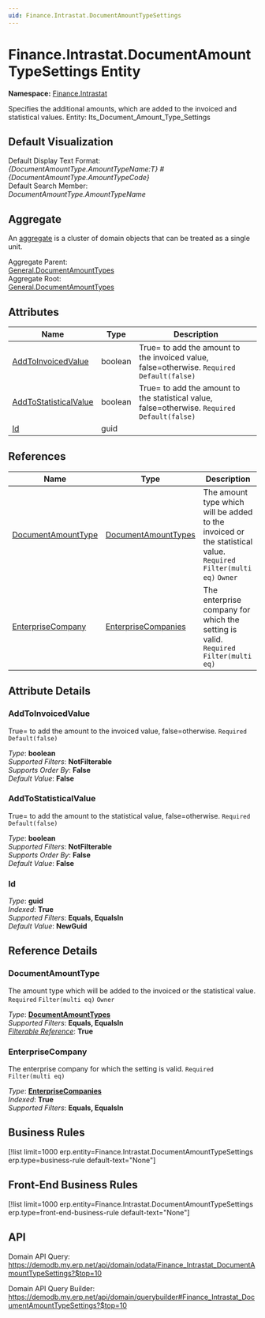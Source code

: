 ```yaml
---
uid: Finance.Intrastat.DocumentAmountTypeSettings
---
```

# Finance.Intrastat.DocumentAmountTypeSettings Entity

**Namespace:** [Finance.Intrastat](Finance.Intrastat.md)  

Specifies the additional amounts, which are added to the invoiced and statistical values. Entity: Its_Document_Amount_Type_Settings

## Default Visualization
Default Display Text Format:  
_{DocumentAmountType.AmountTypeName:T} #{DocumentAmountType.AmountTypeCode}_  
Default Search Member:  
_DocumentAmountType.AmountTypeName_  

## Aggregate
An [aggregate](https://docs.erp.net/tech/advanced/concepts/aggregates.html) is a cluster of domain objects that can be treated as a single unit.  

Aggregate Parent:  
[General.DocumentAmountTypes](General.DocumentAmountTypes.md)  
Aggregate Root:  
[General.DocumentAmountTypes](General.DocumentAmountTypes.md)  

## Attributes

| Name | Type | Description |
| ---- | ---- | --- |
| [AddToInvoicedValue](Finance.Intrastat.DocumentAmountTypeSettings.md#addtoinvoicedvalue) | boolean | True= to add the amount to the invoiced value, false=otherwise. `Required` `Default(false)` 
| [AddToStatisticalValue](Finance.Intrastat.DocumentAmountTypeSettings.md#addtostatisticalvalue) | boolean | True= to add the amount to the statistical value, false=otherwise. `Required` `Default(false)` 
| [Id](Finance.Intrastat.DocumentAmountTypeSettings.md#id) | guid |  

## References

| Name | Type | Description |
| ---- | ---- | --- |
| [DocumentAmountType](Finance.Intrastat.DocumentAmountTypeSettings.md#documentamounttype) | [DocumentAmountTypes](General.DocumentAmountTypes.md) | The amount type which will be added to the invoiced or the statistical value. `Required` `Filter(multi eq)` `Owner` |
| [EnterpriseCompany](Finance.Intrastat.DocumentAmountTypeSettings.md#enterprisecompany) | [EnterpriseCompanies](General.EnterpriseCompanies.md) | The enterprise company for which the setting is valid. `Required` `Filter(multi eq)` |


## Attribute Details

### AddToInvoicedValue

True= to add the amount to the invoiced value, false=otherwise. `Required` `Default(false)`

_Type_: **boolean**  
_Supported Filters_: **NotFilterable**  
_Supports Order By_: **False**  
_Default Value_: **False**  

### AddToStatisticalValue

True= to add the amount to the statistical value, false=otherwise. `Required` `Default(false)`

_Type_: **boolean**  
_Supported Filters_: **NotFilterable**  
_Supports Order By_: **False**  
_Default Value_: **False**  

### Id

_Type_: **guid**  
_Indexed_: **True**  
_Supported Filters_: **Equals, EqualsIn**  
_Default Value_: **NewGuid**  


## Reference Details

### DocumentAmountType

The amount type which will be added to the invoiced or the statistical value. `Required` `Filter(multi eq)` `Owner`

_Type_: **[DocumentAmountTypes](General.DocumentAmountTypes.md)**  
_Supported Filters_: **Equals, EqualsIn**  
_[Filterable Reference](https://docs.erp.net/dev/domain-api/filterable-references.html)_: **True**  

### EnterpriseCompany

The enterprise company for which the setting is valid. `Required` `Filter(multi eq)`

_Type_: **[EnterpriseCompanies](General.EnterpriseCompanies.md)**  
_Indexed_: **True**  
_Supported Filters_: **Equals, EqualsIn**  



## Business Rules

[!list limit=1000 erp.entity=Finance.Intrastat.DocumentAmountTypeSettings erp.type=business-rule default-text="None"]

## Front-End Business Rules

[!list limit=1000 erp.entity=Finance.Intrastat.DocumentAmountTypeSettings erp.type=front-end-business-rule default-text="None"]

## API

Domain API Query:
<https://demodb.my.erp.net/api/domain/odata/Finance_Intrastat_DocumentAmountTypeSettings?$top=10>

Domain API Query Builder:
<https://demodb.my.erp.net/api/domain/querybuilder#Finance_Intrastat_DocumentAmountTypeSettings?$top=10>

